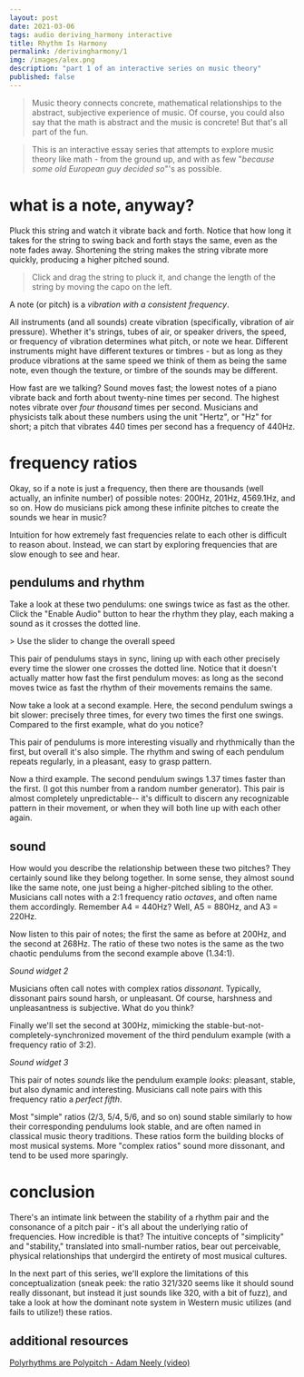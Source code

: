 ```yaml
---
layout: post
date: 2021-03-06
tags: audio deriving_harmony interactive
title: Rhythm Is Harmony
permalink: /derivingharmony/1
img: /images/alex.png
description: "part 1 of an interactive series on music theory"
published: false
---
```


> Music theory connects concrete, mathematical relationships to the abstract, subjective experience of music. Of course, you could also say that the math is abstract and the music is concrete! But that's all part of the fun.

> This is an interactive essay series that attempts to explore music theory like math - from the ground up, and with as few "_because some old European guy decided so_"'s as possible.

# what is a note, anyway?

Pluck this string and watch it vibrate back and forth. Notice that how long it takes for the string to swing back and forth stays the same, even as the note fades away. Shortening the string makes the string vibrate more quickly, producing a higher pitched sound.

<div id='s0_guitar'></div>

> Click and drag the string to pluck it, and change the length of the string by moving the capo on the left.

A note (or pitch) is a _vibration with a consistent frequency_.

All instruments (and all sounds) create vibration (specifically, vibration of air pressure). Whether it's strings, tubes of air, or speaker drivers, the speed, or frequency of vibration determines what pitch, or note we hear. Different instruments might have different textures or timbres - but as long as they produce vibrations at the same speed we think of them as being the same note, even though the texture, or timbre of the sounds may be different.

How fast are we talking? Sound moves fast; the lowest notes of a piano vibrate back and forth about twenty-nine times per second. The highest notes vibrate over _four thousand_ times per second. Musicians and physicists talk about these numbers using the unit "Hertz", or "Hz" for short; a pitch that vibrates 440 times per second has a frequency of 440Hz.

# frequency ratios

Okay, so if a note is just a frequency, then there are thousands (well actually, an infinite number) of possible notes: 200Hz, 201Hz, 4569.1Hz, and so on. How do musicians pick among these infinite pitches to create the sounds we hear in music?

Intuition for how extremely fast frequencies relate to each other is difficult to reason about. Instead, we can start by exploring frequencies that are slow enough to see and hear.

## pendulums and rhythm

Take a look at these two pendulums: one swings twice as fast as the other. Click the "Enable Audio" button to hear the rhythm they play, each making a sound as it crosses the dotted line.

<div id='s1_pendulum'></div>
> Use the slider to change the overall speed

This pair of pendulums stays in sync, lining up with each other precisely every time the slower one crosses the dotted line. Notice that it doesn't actually matter how fast the first pendulum moves: as long as the second moves twice as fast the rhythm of their movements remains the same.

Now take a look at a second example. Here, the second pendulum swings a bit slower: precisely three times, for every two times the first one swings. Compared to the first example, what do you notice?

<div id='s3_pendulum'></div>

This pair of pendulums is more interesting visually and rhythmically than the first, but overall it's also simple. The rhythm and swing of each pendulum repeats regularly, in a pleasant, easy to grasp pattern.

Now a third example. The second pendulum swings 1.37 times faster than the first. (I got this number from a random number generator). This pair is almost completely unpredictable-- it's difficult to discern any recognizable pattern in their movement, or when they will both line up with each other again.

<div id='s2_pendulum'></div>

## sound

<div id='s4_pendulum'></div>

How would you describe the relationship between these two pitches? They certainly sound like they belong together. In some sense, they almost sound like the same note, one just being a higher-pitched sibling to the other. Musicians call notes with a 2:1 frequency ratio _octaves_, and often name them accordingly. Remember A4 = 440Hz? Well, A5 = 880Hz, and A3 = 220Hz.

Now listen to this pair of notes; the first the same as before at 200Hz, and the second at 268Hz. The ratio of these two notes is the same as the two chaotic pendulums from the second example above (1.34:1).

_Sound widget 2_

Musicians often call notes with complex ratios _dissonant_. Typically, dissonant pairs sound harsh, or unpleasant. Of course, harshness and unpleasantness is subjective. What do you think?

Finally we'll set the second at 300Hz, mimicking the stable-but-not-completely-synchronized movement of the third pendulum example (with a frequency ratio of 3:2).

_Sound widget 3_

This pair of notes _sounds_ like the pendulum example _looks_: pleasant, stable, but also dynamic and interesting. Musicians call note pairs with this frequency ratio a _perfect fifth_.

Most "simple" ratios (2/3, 5/4, 5/6, and so on) sound stable similarly to how their corresponding pendulums look stable, and are often named in classical music theory traditions. These ratios form the building blocks of most musical systems. More "complex ratios" sound more dissonant, and tend to be used more sparingly.

# conclusion

There's an intimate link between the stability of a rhythm pair and the consonance of a pitch pair - it's all about the underlying ratio of frequencies. How incredible is that? The intuitive concepts of "simplicity" and "stability," translated into small-number ratios, bear out perceivable, physical relationships that undergird the entirety of most musical cultures.

In the next part of this series, we'll explore the limitations of this conceptualization (sneak peek: the ratio 321/320 seems like it should sound really dissonant, but instead it just sounds like 320, with a bit of fuzz), and take a look at how the dominant note system in Western music utilizes (and fails to utilize!) these ratios.

## additional resources

[Polyrhythms are Polypitch - Adam Neely (video)](https://www.youtube.com/watch?v=-tRAkWaeepg)

<script src="https://cdnjs.cloudflare.com/ajax/libs/p5.js/0.9.0/p5.js"></script>
<script src="https://cdnjs.cloudflare.com/ajax/libs/tone/14.8.12/Tone.js"></script>
<script src="/lib/util.js"></script>
<script src="/lib/deriving_harmony_1.js"></script>
